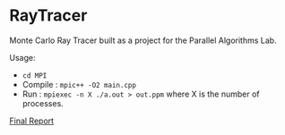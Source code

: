 # RayTracer
Monte Carlo Ray Tracer built as a project for the Parallel Algorithms Lab.

Usage:

- `cd MPI`
- Compile : `mpic++ -O2 main.cpp`
- Run     : `mpiexec -n X ./a.out > out.ppm` where X is the number of processes. 

[Final Report](https://dylan007.github.io/RayTracer.pdf)
